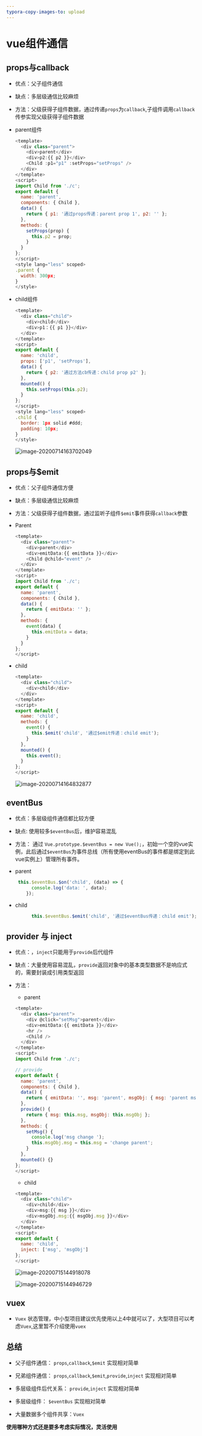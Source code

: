```yaml
---
typora-copy-images-to: upload
---
```


# vue组件通信



## props与callback

- 优点：父子组件通信

- 缺点：多层级通信比较麻烦

- 方法：父级获得子组件数据，通过传递`props`为`callback`,子组件调用`callback`传参实现父级获得子组件数据

- parent组件

  ````js
  <template>
    <div class="parent">
      <div>parent</div>
      <div>p2:{{ p2 }}</div>
      <Child :p1="p1" :setProps="setProps" />
    </div>
  </template>
  <script>
  import Child from './c';
  export default {
    name: 'parent',
    components: { Child },
    data() {
      return { p1: '通过props传递：parent prop 1', p2: '' };
    },
    methods: {
      setProps(prop) {
        this.p2 = prop;
      }
    }
  };
  </script>
  <style lang="less" scoped>
  .parent {
    width: 300px;
  }
  </style>
  ````

  

- child组件

  ```js
  <template>
    <div class="child">
      <div>child</div>
      <div>p1：{{ p1 }}</div>
    </div>
  </template>
  <script>
  export default {
    name: 'child',
    props: ['p1', 'setProps'],
    data() {
      return { p2: '通过方法cb传递：child prop p2' };
    },
    mounted() {
      this.setProps(this.p2);
    }
  };
  </script>
  <style lang="less" scoped>
  .child {
    border: 1px solid #ddd;
    padding: 10px;
  }
  </style>
  ```

  <img src="https://raw.githubusercontent.com/FearlessMa/FENotes-pic/master/js/image-20200714164832877.png" alt="image-20200714163702049" />



## props与$emit 

- 优点：父子组件通信方便

- 缺点：多层级通信比较麻烦

- 方法：父级获得子组件数据，通过监听子组件`$emit`事件获得`callback`参数

- Parent 

  ````js
  <template>
    <div class="parent">
      <div>parent</div>
      <div>emitData:{{ emitData }}</div>
      <Child @child="event" />
    </div>
  </template>
  <script>
  import Child from './c';
  export default {
    name: 'parent',
    components: { Child },
    data() {
      return { emitData: '' };
    },
    methods: {
      event(data) {
        this.emitData = data;
      }
    }
  };
  </script>
  ````

- child

  ````js
  <template>
    <div class="child">
      <div>child</div>
    </div>
  </template>
  <script>
  export default {
    name: 'child',
    methods: {
      event() {
        this.$emit('child', '通过$emit传递：child emit');
      }
    },
    mounted() {
      this.event();
    }
  };
  </script>
  ````

  ![image-20200714164832877](https://raw.githubusercontent.com/FearlessMa/FENotes-pic/master/js/image-20200715144918078.png)

## eventBus

- 优点：多层级组件通信都比较方便
- 缺点:  使用较多`$eventBus`后，维护容易混乱
- 方法： 通过 `Vue.prototype.$eventBus = new Vue();`，初始一个空的vue实例，此后通过`$eventBus`为事件总线（所有使用eventBus的事件都是绑定到此vue实例上）管理所有事件。

- parent

  ```js
   this.$eventBus.$on('child', (data) => {
        console.log('data: ', data);
      });
  ```

- child

  ```js
        this.$eventBus.$emit('child', '通过$eventBus传递：child emit');
  ```

  

## provider 与 inject

- 优点：，`inject`只能用于`provide`后代组件

- 缺点：大量使用容易混乱，`provide`返回对象中的基本类型数据不是响应式的，需要封装成引用类型返回

- 方法：

  - parent

  ```js
  <template>
    <div class="parent">
      <div @click="setMsg">parent</div>
      <div>emitData:{{ emitData }}</div>
      <hr />
      <Child />
    </div>
  </template>
  <script>
  import Child from './c';
  
  // provide
  export default {
    name: 'parent',
    components: { Child },
    data() {
      return { emitData: '', msg: 'parent', msgObj: { msg: 'parent msgObj' } };
    },
    provide() {
      return { msg: this.msg, msgObj: this.msgObj };
    },
    methods: {
      setMsg() {
        console.log('msg change ');
        this.msgObj.msg = this.msg = 'change parent';
      }
    },
    mounted() {}
  };
  </script>
  ```

  - child

  ```js
  <template>
    <div class="child">
      <div>child</div>
      <div>msg:{{ msg }}</div>
      <div>msgObj.msg:{{ msgObj.msg }}</div>
    </div>
  </template>
  <script>
  export default {
    name: 'child',
    inject: ['msg', 'msgObj']
  };
  </script>
  ```

  ![image-20200715144918078](https://raw.githubusercontent.com/FearlessMa/FENotes-pic/master/js/image-20200715144946729.png)

  ![image-20200715144946729](https://raw.githubusercontent.com/FearlessMa/FENotes-pic/master/js/image-20200714163702049.png)

## vuex

- `Vuex` 状态管理，中小型项目建议优先使用以上4中就可以了，大型项目可以考虑`Vuex`,这里暂不介绍使用`vuex`



## 总结

- 父子组件通信： `props`,`callback`,`$emit` 实现相对简单

- 兄弟组件通信： `props`,`callback`,`$emit`,`provide`,`inject` 实现相对简单

- 多层级组件后代关系： `provide`,`inject` 实现相对简单

- 多层级组件： `$eventBus` 实现相对简单

- 大量数据多个组件共享：`Vuex`

**使用哪种方式还是要多考虑实际情况，灵活使用**

